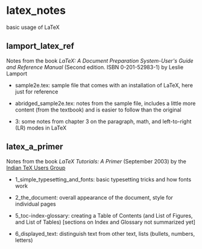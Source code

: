 # latex_notes
basic usage of LaTeX

## lamport_latex_ref

Notes from the book *LaTeX: A Document Preparation System-User's Guide and Reference Manual*
(Second edition. ISBN 0-201-52983-1) by Leslie Lamport

* sample2e.tex: sample file that comes with an installation of LaTeX, here just for reference

* abridged_sample2e.tex: notes from the sample file, includes a little more content (from the
  textbook) and is easier to follow than the original
  
* 3: some notes from chapter 3 on the paragraph, math, and left-to-right (LR) modes in LaTeX

## latex_a_primer

Notes from the book *LaTeX Tutorials: A Primer* (September 2003) by the 
[Indian TeX Users Group][tug_india]

* 1_simple_typesetting_and_fonts: basic typesetting tricks and how fonts work

* 2_the_document: overall appearance of the document, style for individual pages

* 5_toc-index-glossary: creating a Table of Contents (and List of Figures, and List of Tables)
  [sections on Index and Glossary not summarized yet]

* 6_displayed_text: distinguish text from other text, lists (bullets, numbers, letters)

[tug_india]: http://www.tug.org.in
